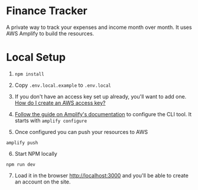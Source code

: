 # Finance Tracker
A private way to track your expenses and income month over month. It uses AWS Amplify to build the resources. 

# Local Setup
1) `npm install`

2) Copy `.env.local.example` to `.env.local`

3) If you don't have an access key set up already, you'll want to add one. [How do I create an AWS access key?](https://aws.amazon.com/premiumsupport/knowledge-center/create-access-key/)

4) [Follow the guide on Amplify's documentation](https://docs.amplify.aws/cli/start/install#option-2-follow-the-instructions) to configure the CLI tool. It starts with `amplify configure`

5) Once configured you can push your resources to AWS
```
amplify push
```

6) Start NPM locally
```
npm run dev
```

7) Load it in the browser [http://localhost:3000](http://localhost:3000) and you'll be able to create an account on the site.
